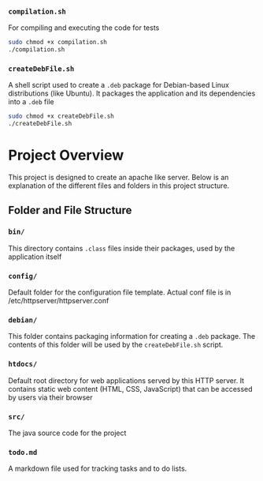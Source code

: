 
### `compilation.sh`
For compiling and executing the code for tests 
```bash
sudo chmod +x compilation.sh
./compilation.sh
```

### `createDebFile.sh`
A shell script used to create a `.deb` package for Debian-based Linux distributions (like Ubuntu). It packages the application and its dependencies into a `.deb` file
```bash
sudo chmod +x createDebFile.sh
./createDebFile.sh
```

# Project Overview
This project is designed to create an apache like server. 
Below is an explanation of the different files and folders in this project structure.

## Folder and File Structure

### `bin/`
This directory contains `.class` files inside their packages, used by the application itself

### `config/`
Default folder for the configuration file template. Actual conf file is in /etc/httpserver/httpserver.conf

### `debian/`
This folder contains packaging information for creating a `.deb` package. The contents of this folder will be used by the `createDebFile.sh` script.

### `htdocs/`
Default root directory for web applications served by this HTTP server. It contains static web content (HTML, CSS, JavaScript) that can be accessed by users via their browser

### `src/`
The java source code for the project

### `todo.md`
A markdown file used for tracking tasks and to do lists.
